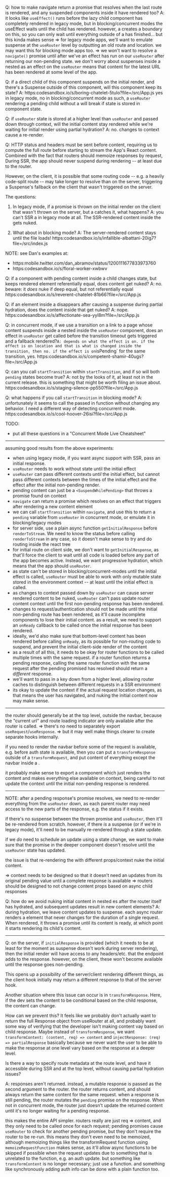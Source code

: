 
Q: how to make navigate return a promise that resolves when
   the last route is rendered, and any suspended components inside
   it have rendered too?
A: it looks like `useEffect()` runs before the lazy child component
   has completely rendered in legacy mode, but in blocking/concurrent
   modes the useEffect waits until the child has rendered. however,
   a <Suspense> creates a boundary on this, so you can only wait until
   everything outside of a <Suspense> has finished... but this kinda
   makes sense
=> for legacy mode apps, we'll want to emulate suspense at the
   `useRouter` level by outputting an old route and location.
   we may want this for blocking mode apps too.
=> we won't want to resolve a `navigate()` promise until after we've
   an effect has run on our `useRouter` after returning our non-pending
   state. we don't worry about suspenses inside a nested <Suspense>
   as an effect on the `useRouter` means that content for the latest
   URL has been rendered at some level of the app.

Q: if a direct child of this component suspends on the initial
   render, and there's a Suspense outside of this component, will
   this component keep its state?
A: https:codesandbox.io/s/boring-chatelet-5tulo?file=/src/App.js
   yes in legacy mode, no in blocking/concurrent mode
   as such, a `useRouter` rendering a pending child without a
   <Suspense> will break if state is stored in component state.

Q: if `useRouter` state is stored at a higher level than `useRouter`
   and passed down through context, will the initial content stay
   rendered while we're waiting for initial render using partial
   hydration?
A: no. changes to context cause a re-render.

Q: HTTP status and headers must be sent before content, requiring us to
   compute the full route before starting to stream the App's React content.
   Combined with the fact that routers should memoize responses by request,
   During SSR, the app should never suspend during rendering -- at least
   due to the router.

   However, on the client, it is possible that some routing code -- e.g.
   a heavily code-split route -- may take longer to resolve than on the
   server, triggering a Suspense's fallback on the client that wasn't
   triggered on the server.

   The questions:

   1. In legacy mode, if a promise is thrown on the initial render on
      the client that wasn't thrown on the server, but a <Suspense> catches
      it, what happens?
   A: you can't SSR a <Suspense> in legacy mode at all. The SSR-rendered
      content inside the <Suspense> gets nuked.

   2. What about in blocking mode?
   A: The server-rendered content stays until the file loads!
      https:codesandbox.io/s/infallible-albattani-20ig7?file=/src/index.js

   NOTE: see Dan's examples at:
   - https:mobile.twitter.com/dan_abramov/status/1200111677833973760
   - https:codesandbox.io/s/floral-worker-xwbwv

Q: if a component with pending content inside a child <Suspense> changes
   state, but keeps rendered element referentially equal, does
   content get nuked?
A: no. beware: it *does* nuke if deep equal, but not referentially equal
   https:codesandbox.io/s/reverent-chatelet-81b66?file=/src/App.js

Q: if an element inside a <Suspense> disappears after causing a suspense
   during partial hydration, does the content inside that <Suspense> get
   nuked?
A: nope.
   https:codesandbox.io/s/affectionate-sea-yyl8m?file=/src/App.js

Q: in concurrent mode, if we use a transition on a link to a page whose
   content suspends inside a <Suspense> nested inside the `useRouter`
   component, does an effect in `useRouter` get called before the
   transition timeout gets triggered and a fallback rendered?`
A: depends on what the effect is on. if the effect is on location and
   that is what is changed inside the transition, then no.
   if the effect is on `isPending` for the same transition, yes.
   https:codesandbox.io/s/competent-shamir-40ugs?file=/src/App.js

Q: can you call `startTransition` within `startTransition`, and if so
   will both `pending` states become true?
A: not by the looks of it, at least not in the current release.
   this is something that might be worth filing an issue about.
   https:codesandbox.io/s/staging-silence-pp550?file=/src/App.js

Q: what happens if you call `startTransition` in blocking mode?
A: unfortunately it seems to call the passed in function without changing
   any behavior. I need a different way of detecting concurrent mode.
   https:codesandbox.io/s/cool-hoover-26isi?file=/src/App.js

TODO:
- put all these questions in a "Concurrent Mode Live Cheatsheet"

---

assuming good results from the above experiments:

- when using legacy mode, if you want async support with SSR, pass an
  initial response.
- `useRouter` needs to work without state until the initial effect
- `useRouter` can pass different contexts *until* the initial effect,
  but cannot pass different contexts between the times of
  the initial effect and the effect after the initial non-pending render.
- pending content can just be a `<SuspendWhilePending>` that throws a
  promise found on context
- `navigate` can return a promise which resolves on an effect that
  triggers after rendering a new content element
- we can call `startTransition` within `navigate`, and use this to return
  a `pending` variable from `useRouter` in concurrent mode, or emulate
  it in blocking/legacy modes
- for server side, use a plain async function `getInitialResponse` before
  `renderToStream`. We need to know the status before calling
  `renderToStream` in any case, so it doesn't make sense to try and do
  routing inside the react tree
- for initial route on client side, we don't want to `getInitialResponse`,
  as that'll force the client to wait until all code is loaded before any
  part of the app becomes active. Instead, we want progressive hydration,
  which means that the app should `useRouter`.
- as state can't be stored in blocking/concurrent-modes until the initial
  effect is called, `useRouter` must be able to work with only mutable state
  stored in the environment context -- at least until the initial effect is
  called.
- as changes to context passed down by `useRouter` can cause server rendered
  content to be nuked, `useRouter` can't pass update router content context
  until the first non-pending response has been rendered.
- changes to request/authentication should not be made until the initial
  non-pending route has been rendered, as it'll cause incomplete
  <Suspense> components to lose their initial content. as a result, we need
  to support an `onReady` callback to be called once the initial response
  has been rendered.
- ideally, we'd also make sure that bottom-level content has been rendered
  before calling `onReady`, as its possible for non-routing code to suspend,
  and prevent the initial client-side render of the content
- as a result of all this, it needs to be okay for router functions to be
  called multiple times with the same request. if a router function returns
  a pending response, calling the same router function with the same request
  after the pending promised has resolved should return a *different*
  response.
- we'll want to pass in a key down from a higher level, allowing router
  caches to distinguish between different requests in a SSR environment
- its okay to update the context if the actual request location changes,
  as that means the user has navigated, and nuking the initial content
  now may make sense.

---

the router should generally be at the top level, outside the navbar, because
the "current url" and route loading indicator are only available after the
router is called.
=> there's no need to separately export `useRequest`/`useResponse`.
=> but it may well make things clearer to create separate hooks internally.

if you need to render the navbar before some of the request is available,
e.g. before auth state is available, then you can put a `transformResponse`
outside of a `transformRequest`, and put content of everything except the
navbar inside a <Suspense>.

it probably make sense to export a <Router router onReady> component which
just renders the content and makes everything else available on context,
being careful to not update the context until the initial non-pending
response is rendered.

------

NOTE: after a pending response's promise resolves, we need to re-render
everything from the `useRouter` down, as each parent router may need
access to the new parts of the response, e.g. the status if it exists.

if there's no suspense between the thrown promise and `useRouter`, then
it'll be re-rendered from scratch. however, if there *is* a suspense
(or if we're in legacy mode), it'll need to be manually re-rendered through
a state update.

if we *do* need to schedule an update using a state change, we want to
make sure that the promise in the deeper component doesn't resolve until
the `useRouter` state has updated.

the issue is that re-rendering the <Suspense> with different props/context
nuke the initial content.

=> context needs to be designed so that it doesn't need an updates from its
   original pending value until a complete response is available
=> routers should be designed to not change content props based on async
   child responses

Q: how do we avoid nuking initial content in nested <Suspense>es after the
   router itself has hydrated, and subsequent updates result in new content
   elements?
A: during hydration, we leave content updates to suspense. each async router
   renders a <Wrapper> element that never changes for the duration of a
   single request. When rendered, it throws a promise until its content is
   ready, at which point it starts rendering its child's content.

---

Q: on the server, if `initialResponse` is provided (which it needs to be at
   least for the moment as suspense doesn't work during server rendering),
   then the initial render will have access to any headers/etc. that the
   endpoint adds to the response. however, on the client, these won't become
   available until the response goes non-pending.

   This opens up a possibility of the server/client rendering different
   things, as the client hook initially may return a different response to
   that of the server hook.

   Another situation where this issue can occur is in `transformResponse`.
   Here, if the dev sets the content to be conditional based on the child
   response, the content can change.

   How can we prevent this? It feels like we probably don't actually want to
   return the full Response object from useRouter at all, and probably want
   some way of verifying that the developer isn't making content vay based
   on child response. Maybe instead of `transformResponse`, we want
   `transformContent: (content, req) => content`
   and
   `injectResponse: (req) => partialResponse`
   basically because we never want the user to be able to make the response
   at one level vary based on the response at a deeper level.

   Is there a way to specify route metadata at the route level, and have
   it accessible during SSR and at the top level, without causing partial
   hydration issues?

A: responses aren't returned. instead, a mutable response is passed as the
   second argument to the router. the router returns content, and should
   always return the same content for the same request. when a response
   is still pending, the router mutates the `pending` promise on the response.
   When not in concurrent mode, the router just doesn't update
   the returned content until it's no longer waiting for a pending response.

   this makes the entire API simpler. routers really are just req => content,
   and they only need to be called once for each request; pending promises
   cause `useRouter` to check for another pending promise, but they don't
   require the router to be re-run. this means they don't even need to be
   memoized, although memoizing things like the transformRequest function
   using `memoizeRequestFunction` makes sense, as it'll allow async functions
   to be skipped if possible when the request updates due to something that
   is unrelated to the function, e.g. an auth update. but something like
   `transformContent` is no longer necessary; just use a function. and
   something like synchronously adding auth info can be done with a plain
   function too.
